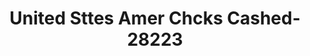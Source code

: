 ---
f_zip-code: 92507
f_state-code: CA
title: United Sttes Amer Chcks Cashed-28223
f_phone: 951-787-0433
f_city-only: Riverside
f_address: 2535 University Ave Riverside
f_location-unique-id: '28223'
slug: united-sttes-amer-chcks-cashed-28223
updated-on: '2024-05-30T13:46:58.046Z'
created-on: '2024-05-30T13:36:59.803Z'
published-on: '2024-05-30T13:54:32.469Z'
f_city-state: cms/city/riverside-ca.md
f_company: cms/company/united-sttes-amer-chcks-cashed.md
f_state: cms/state/california.md
layout: '[payday-loan].html'
tags: payday-loan
---